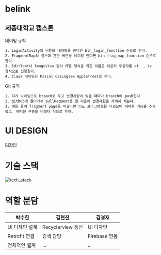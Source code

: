 # belink
세종대학교 캡스톤
-------------------------
네이밍 규칙
```
1. LoginActivity의 버튼을 네이밍을 한다면 btn_login_function 순으로 한다.
2. FragmentMap의 경우에 관한 버튼을 네이밍 한다면 btn_frag_map_function 순으로 한다.
3. EditText나 ImageView 같이 카멜 형식을 취한 이름은 대문자 두글자를 et_ , iv_ 형식으로 진행한다.
4. Class 네이밍은 Pascal Casing(ex AppleTree)로 한다.
```
Git 규칙
```
1. 자기 닉네임으로 branch로 두고 변경사항이 있을 때마다 branch에 push한다
2. github에 들어가서 pullRequest를 한 다음에 변경사항을 자세히 적는다.
3. 예를 들어 fragment page를 바꿨다면 어느 프라그먼트를 바꿨으며 어떠한 기능을 추가했고, 어떠한 부분을 바꿨다 식으로 적자.
```
# UI DESIGN
[디자인](https://whimsical.com/copy-of-TfWGSidh1XrfS6EytSbD9p)


# 기술 스택

![tech_stack](https://user-images.githubusercontent.com/55678674/120316908-ec898900-c318-11eb-9af5-a1cd57eaeb05.png)

# 역할 분담
|박수한|김현진|김경재|
|------|------|------|
|UI 디자인 설계|Recyclerview 갱신|UI 디자인|
|Retrofit 연결|검색 담당|Firebase 연동|
|전체적인 설계|...|...|

